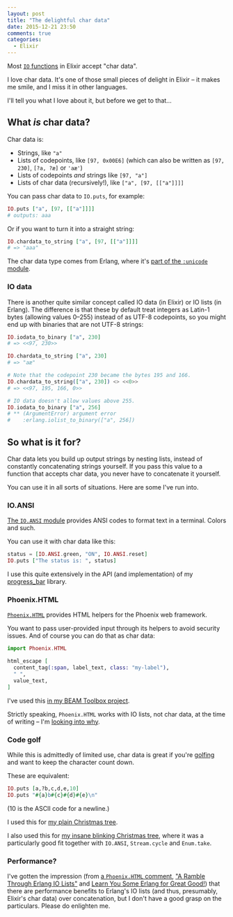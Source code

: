 ```yaml
---
layout: post
title: "The delightful char data"
date: 2015-12-21 23:50
comments: true
categories:
  - Elixir
---
```


Most [`IO` functions](http://elixir-lang.org/docs/master/elixir/IO.html) in Elixir accept "char data".

I love char data. It's one of those small pieces of delight in Elixir – it makes me smile, and I miss it in other languages.

I'll tell you what I love about it, but before we get to that…


## What *is* char data?

Char data is:

* Strings, like `"a"`
* Lists of codepoints, like `[97, 0x00E6]` (which can also be written as `[97, 230]`, `[?a, ?æ]` or `'aæ'`)
* Lists of codepoints *and* strings like `[97, "a"]`
* Lists of char data (recursively!), like `["a", [97, [["a"]]]]`

You can pass char data to `IO.puts`, for example:

``` elixir linenos:false
IO.puts ["a", [97, [["a"]]]]
# outputs: aaa
```

Or if you want to turn it into a straight string:

``` elixir linenos:false
IO.chardata_to_string ["a", [97, [["a"]]]]
# => "aaa"
```

The char data type comes from Erlang, where it's [part of the `:unicode` module](http://www.erlang.org/doc/man/unicode.html#type-chardata).

### IO data

There is another quite similar concept called IO data (in Elixir) or IO lists (in Erlang). The difference is that these by default treat integers as Latin-1 bytes (allowing values 0–255) instead of as UTF-8 codepoints, so you might end up with binaries that are not UTF-8 strings:

``` elixir linenos:false
IO.iodata_to_binary ["a", 230]
# => <<97, 230>>

IO.chardata_to_string ["a", 230]
# => "aæ"

# Note that the codepoint 230 became the bytes 195 and 166.
IO.chardata_to_string(["a", 230]) <> <<0>>
# => <<97, 195, 166, 0>>

# IO data doesn't allow values above 255.
IO.iodata_to_binary ["a", 256]
# ** (ArgumentError) argument error
#    :erlang.iolist_to_binary(["a", 256])
```


## So what is it for?

Char data lets you build up output strings by nesting lists, instead of constantly concatenating strings yourself. If you pass this value to a function that accepts char data, you never have to concatenate it yourself.

You can use it in all sorts of situations. Here are some I've run into.

### IO.ANSI

[The `IO.ANSI` module](http://elixir-lang.org/docs/master/elixir/IO.ANSI.html) provides ANSI codes to format text in a terminal. Colors and such.

You can use it with char data like this:

``` elixir linenos:false
status = [IO.ANSI.green, "ON", IO.ANSI.reset]
IO.puts ["The status is: ", status]
```

I use this quite extensively in the API (and implementation) of my [progress_bar](https://github.com/henrik/progress_bar) library.

### Phoenix.HTML

[`Phoenix.HTML`](http://hexdocs.pm/phoenix_html/Phoenix.HTML.html) provides HTML helpers for the Phoenix web framework.

You want to pass user-provided input through its helpers to avoid security issues. And of course you can do that as char data:

``` elixir linenos:false
import Phoenix.HTML

html_escape [
  content_tag(:span, label_text, class: "my-label"),
  " ",
  value_text,
]
```

I've used this [in my BEAM Toolbox project](https://github.com/henrik/toolbox/blob/57080bf0a390772554712786ee3cd6e31d8224b9/web/views/package_view.ex#L23-L27).

Strictly speaking, `Phoenix.HTML` works with IO lists, not char data, at the time of writing – I'm [looking into why](https://github.com/phoenixframework/phoenix_html/issues/53).

### Code golf

While this is admittedly of limited use, char data is great if you're [golfing](http://elixirgolf.com) and want to keep the character count down.

These are equivalent:

``` elixir linenos:false
IO.puts [a,?b,c,d,e,10]
IO.puts "#{a}b#{c}#{d}#{e}\n"
```

(10 is the ASCII code for a newline.)

I used this for [my plain Christmas tree](https://github.com/emson/elixirgolf/issues/3#issuecomment-162034222).

I also used this for [my insane blinking Christmas tree](https://github.com/emson/elixirgolf/issues/3#issuecomment-162289777), where it was a particularly good fit together with `IO.ANSI`, `Stream.cycle` and `Enum.take`.

### Performance?

I've gotten the impression (from [a `Phoenix.HTML` comment](https://github.com/phoenixframework/phoenix_html/blob/43970a71fe2268efc97e7d6c617e2a4f514d123f/lib/phoenix_html/safe.ex#L11-L12), ["A Ramble Through Erlang IO Lists"](http://prog21.dadgum.com/70.html) and [Learn You Some Erlang for Great Good!](http://learnyousomeerlang.com/buckets-of-sockets#io-lists)) that there are performance benefits to Erlang's IO lists (and thus, presumably, Elixir's char data) over concatenation, but I don't have a good grasp on the particulars. Please do enlighten me.
